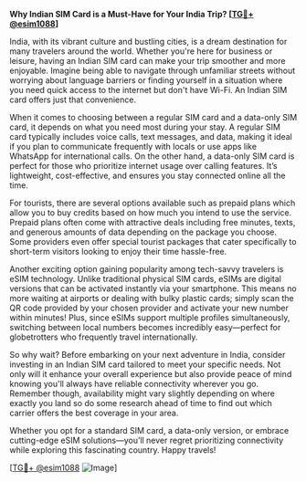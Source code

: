 **Why Indian SIM Card is a Must-Have for Your India Trip? [[TG💪+ @esim1088](https://t.me/s/esim1088)]**

India, with its vibrant culture and bustling cities, is a dream destination for many travelers around the world. Whether you're here for business or leisure, having an Indian SIM card can make your trip smoother and more enjoyable. Imagine being able to navigate through unfamiliar streets without worrying about language barriers or finding yourself in a situation where you need quick access to the internet but don't have Wi-Fi. An Indian SIM card offers just that convenience.

When it comes to choosing between a regular SIM card and a data-only SIM card, it depends on what you need most during your stay. A regular SIM card typically includes voice calls, text messages, and data, making it ideal if you plan to communicate frequently with locals or use apps like WhatsApp for international calls. On the other hand, a data-only SIM card is perfect for those who prioritize internet usage over calling features. It’s lightweight, cost-effective, and ensures you stay connected online all the time.

For tourists, there are several options available such as prepaid plans which allow you to buy credits based on how much you intend to use the service. Prepaid plans often come with attractive deals including free minutes, texts, and generous amounts of data depending on the package you choose. Some providers even offer special tourist packages that cater specifically to short-term visitors looking to enjoy their time hassle-free.

Another exciting option gaining popularity among tech-savvy travelers is eSIM technology. Unlike traditional physical SIM cards, eSIMs are digital versions that can be activated instantly via your smartphone. This means no more waiting at airports or dealing with bulky plastic cards; simply scan the QR code provided by your chosen provider and activate your new number within minutes! Plus, since eSIMs support multiple profiles simultaneously, switching between local numbers becomes incredibly easy—perfect for globetrotters who frequently travel internationally.

So why wait? Before embarking on your next adventure in India, consider investing in an Indian SIM card tailored to meet your specific needs. Not only will it enhance your overall experience but also provide peace of mind knowing you'll always have reliable connectivity wherever you go. Remember though, availability might vary slightly depending on where exactly you land so do some research ahead of time to find out which carrier offers the best coverage in your area.

Whether you opt for a standard SIM card, a data-only version, or embrace cutting-edge eSIM solutions—you’ll never regret prioritizing connectivity while exploring this fascinating country. Happy travels!

[[TG💪+ @esim1088](https://t.me/s/esim1088) ![Image](https://i.postimg.cc/Y0z9fWf4/image.png)]